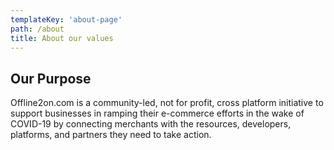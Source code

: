 ```yaml
---
templateKey: 'about-page'
path: /about
title: About our values
---
```

## Our Purpose 
 Offline2on.com is a community-led, not for profit, cross platform initiative to support businesses in ramping their e-commerce efforts in the wake of COVID-19 by connecting merchants with the resources, developers, platforms, and partners they need to take action.